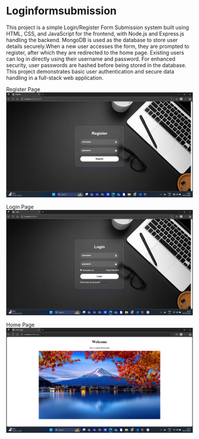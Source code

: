 # Loginformsubmission
This project is a simple Login/Register Form Submission system built using HTML, CSS, and JavaScript for the frontend, with Node.js and Express.js handling the backend.
MongoDB is used as the database to store user details securely.When a new user accesses the form, they are prompted to register, after which they are redirected to the home page. 
Existing users can log in directly using their username and password.
For enhanced security, user passwords are hashed before being stored in the database. 
 This project demonstrates basic user authentication and secure data handling in a full-stack web application.

Register Page
![image alt](https://github.com/Gopika-T2103/Loginformsubmission/blob/main/Register.png)

Login Page
![image alt](https://github.com/Gopika-T2103/Loginformsubmission/blob/main/loginpage.png)

Home Page
![image alt](https://github.com/Gopika-T2103/Loginformsubmission/blob/main/Homepage.png)



